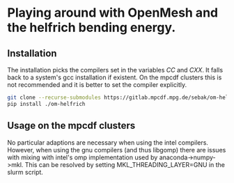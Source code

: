 # Playing around with OpenMesh and the helfrich bending energy.

## Installation

The installation picks the compilers set in the variables $CC$ and $CXX$. It
falls back to a system's gcc installation if existent. On the mpcdf clusters
this is not recommended and it is better to set the compiler explicitly.

```bash
git clone --recurse-submodules https://gitlab.mpcdf.mpg.de/sebak/om-helfrich.git`
pip install ./om-helfrich
```
## Usage on the mpcdf clusters

No particular adaptions are necessary when using the intel compilers. However,
when using the gnu compilers (and thus libgomp) there are issues with mixing
with intel's omp implementation used by anaconda-\>numpy-\>mkl. This can be
resolved by setting MKL\_THREADING\_LAYER=GNU in the slurm script.
